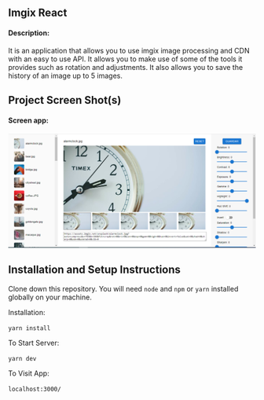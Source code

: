 ## Imgix React

#### Description:

It is an application that allows you to use imgix image processing and CDN with an easy to use API. It allows you to make use of some of the tools it provides such as rotation and adjustments. It also allows you to save the history of an image up to 5 images.

## Project Screen Shot(s)

#### Screen app:

![Alt text](https://github.com/maxieric/imgix-react/blob/master/screen.png 'screen App')

## Installation and Setup Instructions

Clone down this repository. You will need `node` and `npm` or `yarn` installed globally on your machine.

Installation:

`yarn install`

To Start Server:

`yarn dev`

To Visit App:

`localhost:3000/`
